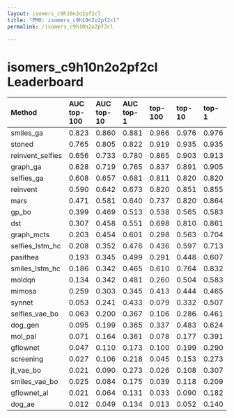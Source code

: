 ```yaml
---
layout: isomers_c9h10n2o2pf2cl
title: "PMO: isomers_c9h10n2o2pf2cl"
permalink: /isomers_c9h10n2o2pf2cl

---
```


# isomers_c9h10n2o2pf2cl Leaderboard




| Method | AUC top-100 | AUC top-10 | AUC top-1 | top-100 | top-10 | top-1 |
| :--- | :------------- | :--- | :--- | :--- | :--- | :--- |
| smiles_ga | 0.823 | 0.860 | 0.881 | 0.966 | 0.976 | 0.976 |
| stoned | 0.765 | 0.805 | 0.822 | 0.919 | 0.935 | 0.935 |
| reinvent_selfies | 0.656 | 0.733 | 0.780 | 0.865 | 0.903 | 0.913 |
| graph_ga | 0.628 | 0.719 | 0.765 | 0.837 | 0.891 | 0.905 |
| selfies_ga | 0.608 | 0.657 | 0.681 | 0.811 | 0.820 | 0.820 |
| reinvent | 0.590 | 0.642 | 0.673 | 0.820 | 0.851 | 0.855 |
| mars | 0.471 | 0.581 | 0.640 | 0.737 | 0.820 | 0.864 |
| gp_bo | 0.399 | 0.469 | 0.513 | 0.538 | 0.565 | 0.583 |
| dst | 0.307 | 0.458 | 0.551 | 0.698 | 0.810 | 0.861 |
| graph_mcts | 0.203 | 0.454 | 0.601 | 0.298 | 0.563 | 0.704 |
| selfies_lstm_hc | 0.208 | 0.352 | 0.476 | 0.436 | 0.597 | 0.713 |
| pasithea | 0.193 | 0.345 | 0.499 | 0.291 | 0.448 | 0.607 |
| smiles_lstm_hc | 0.186 | 0.342 | 0.465 | 0.610 | 0.764 | 0.832 |
| moldqn | 0.134 | 0.342 | 0.481 | 0.260 | 0.504 | 0.583 |
| mimosa | 0.259 | 0.303 | 0.345 | 0.413 | 0.444 | 0.465 |
| synnet | 0.053 | 0.241 | 0.433 | 0.079 | 0.332 | 0.507 |
| selfies_vae_bo | 0.063 | 0.200 | 0.367 | 0.106 | 0.286 | 0.461 |
| dog_gen | 0.095 | 0.199 | 0.365 | 0.337 | 0.483 | 0.624 |
| mol_pal | 0.071 | 0.164 | 0.361 | 0.078 | 0.177 | 0.391 |
| gflownet | 0.047 | 0.110 | 0.173 | 0.100 | 0.199 | 0.290 |
| screening | 0.027 | 0.106 | 0.218 | 0.045 | 0.153 | 0.273 |
| jt_vae_bo | 0.021 | 0.090 | 0.273 | 0.026 | 0.108 | 0.307 |
| smiles_vae_bo | 0.025 | 0.084 | 0.175 | 0.039 | 0.118 | 0.209 |
| gflownet_al | 0.021 | 0.064 | 0.131 | 0.033 | 0.090 | 0.182 |
| dog_ae | 0.012 | 0.049 | 0.134 | 0.013 | 0.052 | 0.140 |


